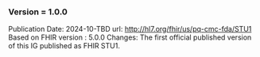 ### Version = 1.0.0
Publication Date: 2024-10-TBD
url: http://hl7.org/fhir/us/pq-cmc-fda/STU1
Based on FHIR version : 5.0.0
Changes:
The first official published version of this IG published as FHIR STU1.